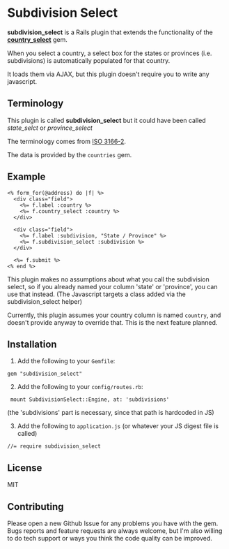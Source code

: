 Subdivision Select
===

**subdivision_select** is a Rails plugin that extends the functionality of the [**country_select**](https://github.com/stefanpenner/country_select) gem.

When you select a country,
a select box for the states or provinces (i.e. subdivisions) is automatically populated for that country.

It loads them via AJAX,
but this plugin doesn't require you to write any javascript.


Terminology
---
This plugin is called **subdivision_select** but it could have been called
*state_selct* or *province_select*

The terminology comes from [ISO 3166-2](https://en.wikipedia.org/wiki/ISO_3166-2).

The data is provided by the `countries` gem.

Example
---
```
<% form_for(@address) do |f| %>
  <div class="field">
    <%= f.label :country %>
    <%= f.country_select :country %>
  </div>

  <div class="field">
    <%= f.label :subdivision, "State / Province" %>
    <%= f.subdivision_select :subdivision %>
  </div>

  <%= f.submit %>
<% end %>

```

This plugin makes no assumptions about what you call the subdivision select,
so if you already named your column 'state' or 'province',
you can use that instead.
(The Javascript targets a class added via the subdivision_select helper)

Currently,
this plugin assumes your country column is named `country`,
and doesn't provide anyway to override that.
This is the next feature planned.

Installation
---
1) Add the following to your `Gemfile`:

```
gem "subdivision_select"
```

2) Add the following to your `config/routes.rb`:

```
 mount SubdivisionSelect::Engine, at: 'subdivisions'
```
(the 'subdivisions' part is necessary, since that path is hardcoded in JS)


3) Add the following to `application.js` (or whatever your JS digest file is called)

```
//= require subdivision_select
```

License
---
MIT


Contributing
---
Please open a new Github Issue for any problems you have with the gem.
Bugs reports and feature requests are always welcome,
but I'm also willing to do tech support
or ways you think the code quality can be improved.
